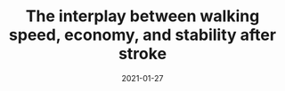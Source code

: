 ---
title: "The interplay between walking speed, economy, and stability after stroke"
collection: publications
permalink: /publication/2020-Stability
date: 2021-01-27
venue: 'Engineering'
citation: 'Awad L., Knarr B., <b>Kudzia P.<b>, Buchanan T. The interplay between walking speed, economy, and stability after stroke (in review). 2021'
---